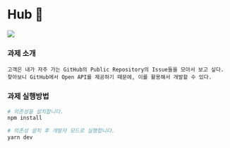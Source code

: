 # Hub 🌊

<img src="https://user-images.githubusercontent.com/59228569/210824306-667c2b3b-b1b6-411d-8896-ee2669dab941.png">
  
### 과제 소개

```
고객은 내가 자주 가는 GitHub의 Public Repository의 Issue들을 모아서 보고 싶다.
찾아보니 GitHub에서 Open API를 제공하기 때문에, 이를 활용해서 개발할 수 있다.
```

### 과제 실행방법

```bash
# 의존성을 설치합니다.
npm install
```

```bash
# 의존성 설치 후 개발자 모드로 실행합니다.
yarn dev
```
